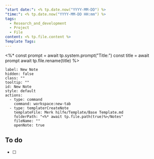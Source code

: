 ```yaml
---
"start date:": <% tp.date.now("YYYY-MM-DD") %>
"time:": <% tp.date.now("YYYY-MM-DD HH:mm") %>
tags:
  - Research_and_development
  - Project
  - File
content: <% tp.file.content %>
Template Tags:
---
```

<%*
const prompt = await tp.system.prompt("Title:")
const title = await prompt
await tp.file.rename(title)
%>

```meta-bind-button
label: New Note
hidden: false
class: ""
tooltip: ""
id: New Note
style: default
actions:
  - type: command
    command: workspace:new-tab
  - type: templaterCreateNote
    templateFile: Merk hilfe/Template/Base Template.md
    folderPath: "<%* await tp.file.path(true)%>/Notes"
    fileName: ""
    openNote: true

```

## To do

- [ ] 

